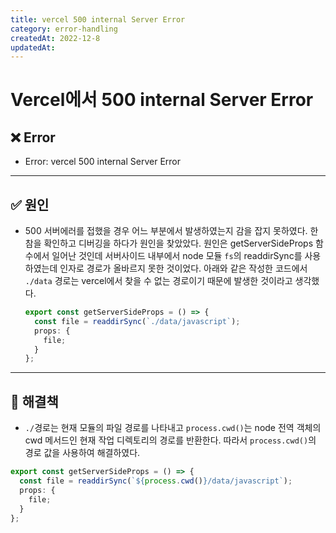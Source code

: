 ```yaml
---
title: vercel 500 internal Server Error
category: error-handling
createdAt: 2022-12-8
updatedAt:
---
```


# Vercel에서 500 internal Server Error

## ❌ Error

- Error: vercel 500 internal Server Error

---

## ✅ 원인

- 500 서버에러를 접했을 경우 어느 부분에서 발생하였는지 감을 잡지 못하였다.
  한참을 확인하고 디버깅을 하다가 원인을 찾았았다. 원인은 getServerSideProps 함수에서 일어난 것인데
  서버사이드 내부에서 node 모듈 `fs`의 readdirSync를 사용하였는데 인자로 경로가 올바르지 못한 것이었다.
  아래와 같은 작성한 코드에서 `./data` 경로는 vercel에서 찾을 수 없는 경로이기 때문에 발생한 것이라고 생각했다.

  ```typescript
  export const getServerSideProps = () => {
    const file = readdirSync(`./data/javascript`);
    props: {
      file;
    }
  };
  ```

---

## 🚀 해결책

- `./`경로는 현재 모듈의 파일 경로를 나타내고 `process.cwd()`는 node 전역 객체의 cwd 메서드인 현재 작업 디렉토리의 경로를 반환한다. 따라서 `process.cwd()`의 경로 값을 사용하여 해결하였다.

```typescript
export const getServerSideProps = () => {
  const file = readdirSync(`${process.cwd()}/data/javascript`);
  props: {
    file;
  }
};
```
